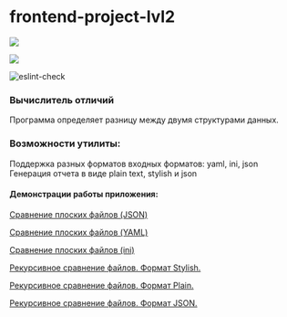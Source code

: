 # frontend-project-lvl2

<a href="https://codeclimate.com/github/TIBET7/frontend-project-lvl2/maintainability"><img src="https://api.codeclimate.com/v1/badges/6b88f2e2c9f936e71826/maintainability" /></a>

<a href="https://codeclimate.com/github/TIBET7/frontend-project-lvl2/test_coverage"><img src="https://api.codeclimate.com/v1/badges/6b88f2e2c9f936e71826/test_coverage" /></a>

![eslint-check](https://github.com/TIBET7/frontend-project-lvl2/workflows/eslint-check/badge.svg)

### Вычислитель отличий

Программа определяет разницу между двумя структурами данных.

### Возможности утилиты:

Поддержка разных форматов входных форматов: yaml, ini, json
Генерация отчета в виде plain text, stylish и json

#### Демонстрации работы приложения:

<p><a href = https://asciinema.org/a/7K9qyeIlZYMF8SWvTJVwvKbuR>Сравнение плоских файлов (JSON)</a></p>

<p><a href = https://asciinema.org/a/dzidkeRSWkYaqrmppGoZlcS5e>Сравнение плоских файлов (YAML)</a></p>

<p><a href = https://asciinema.org/a/WrkXyhR81vQyQXU7vCw05i0gl>Сравнение плоских файлов (ini)</a></p>

<p><a href = https://asciinema.org/a/JFkz79hMKyQiZrMn1MPbY69EY
WrkXyhR81vQyQXU7vCw05i0gl>Рекурсивное сравнение файлов. Формат Stylish.</a></p>

<p><a href = https://asciinema.org/a/rSZPc0z7otrIZb0Ud6wGhSxxY
WrkXyhR81vQyQXU7vCw05i0gl>Рекурсивное сравнение файлов. Формат Plain.</a></p>

<p><a href = https://asciinema.org/a/31EwY4awdSTLAWLjhhU9PeNf1
WrkXyhR81vQyQXU7vCw05i0gl>Рекурсивное сравнение файлов. Формат JSON.</a></p>





